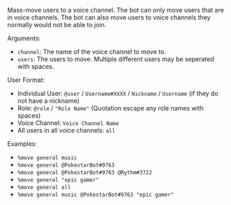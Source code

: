 Mass-move users to a voice channel. The bot can only move users that are in voice channels. The bot can also move users to voice channels they normally would not be able to join.

Arguments:
* `channel`: The name of the voice channel to move to.
* `users`: The users to move. Multiple different users may be seperated with spaces.

User Format:
* Individual User: `@user` / `Username#XXXX` / `Nickname` / `Username` (if they do not have a nickname)
* Role: `@role` / `"Role Name"` (Quotation escape any role names with spaces)
* Voice Channel: `Voice Channel Name`
* All users in all voice channels: `all`

Examples:
* `%move general music`
* `%move general @PokestarBot#9763`
* `%move general @PokestarBot#9763 @Rythm#3722`
* `%move general "epic gamer"`
* `%move general all`
* `%move general music @PokestarBot#9763 "epic gamer"`
